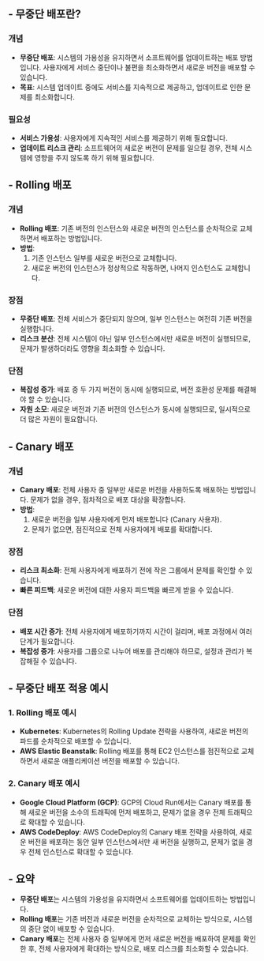 
## - 무중단 배포란?

### 개념

- **무중단 배포**: 시스템의 가용성을 유지하면서 소프트웨어를 업데이트하는 배포 방법입니다. 사용자에게 서비스 중단이나 불편을 최소화하면서 새로운 버전을 배포할 수 있습니다.
- **목표**: 시스템 업데이트 중에도 서비스를 지속적으로 제공하고, 업데이트로 인한 문제를 최소화합니다.

### 필요성

- **서비스 가용성**: 사용자에게 지속적인 서비스를 제공하기 위해 필요합니다.
- **업데이트 리스크 관리**: 소프트웨어의 새로운 버전이 문제를 일으킬 경우, 전체 시스템에 영향을 주지 않도록 하기 위해 필요합니다.

## - Rolling 배포

### 개념

- **Rolling 배포**: 기존 버전의 인스턴스와 새로운 버전의 인스턴스를 순차적으로 교체하면서 배포하는 방법입니다.
- **방법**:
    1. 기존 인스턴스 일부를 새로운 버전으로 교체합니다.
    2. 새로운 버전의 인스턴스가 정상적으로 작동하면, 나머지 인스턴스도 교체합니다.

### 장점

- **무중단 배포**: 전체 서비스가 중단되지 않으며, 일부 인스턴스는 여전히 기존 버전을 실행합니다.
- **리스크 분산**: 전체 시스템이 아닌 일부 인스턴스에서만 새로운 버전이 실행되므로, 문제가 발생하더라도 영향을 최소화할 수 있습니다.

### 단점

- **복잡성 증가**: 배포 중 두 가지 버전이 동시에 실행되므로, 버전 호환성 문제를 해결해야 할 수 있습니다.
- **자원 소모**: 새로운 버전과 기존 버전의 인스턴스가 동시에 실행되므로, 일시적으로 더 많은 자원이 필요합니다.

## - Canary 배포

### 개념

- **Canary 배포**: 전체 사용자 중 일부만 새로운 버전을 사용하도록 배포하는 방법입니다. 문제가 없을 경우, 점차적으로 배포 대상을 확장합니다.
- **방법**:
    1. 새로운 버전을 일부 사용자에게 먼저 배포합니다 (Canary 사용자).
    2. 문제가 없으면, 점진적으로 전체 사용자에게 배포를 확대합니다.

### 장점

- **리스크 최소화**: 전체 사용자에게 배포하기 전에 작은 그룹에서 문제를 확인할 수 있습니다.
- **빠른 피드백**: 새로운 버전에 대한 사용자 피드백을 빠르게 받을 수 있습니다.

### 단점

- **배포 시간 증가**: 전체 사용자에게 배포하기까지 시간이 걸리며, 배포 과정에서 여러 단계가 필요합니다.
- **복잡성 증가**: 사용자를 그룹으로 나누어 배포를 관리해야 하므로, 설정과 관리가 복잡해질 수 있습니다.

## - 무중단 배포 적용 예시

### 1. Rolling 배포 예시

- **Kubernetes**: Kubernetes의 Rolling Update 전략을 사용하여, 새로운 버전의 파드를 순차적으로 배포할 수 있습니다.
- **AWS Elastic Beanstalk**: Rolling 배포를 통해 EC2 인스턴스를 점진적으로 교체하면서 새로운 애플리케이션 버전을 배포할 수 있습니다.

### 2. Canary 배포 예시

- **Google Cloud Platform (GCP)**: GCP의 Cloud Run에서는 Canary 배포를 통해 새로운 버전을 소수의 트래픽에 먼저 배포하고, 문제가 없을 경우 전체 트래픽으로 확대할 수 있습니다.
- **AWS CodeDeploy**: AWS CodeDeploy의 Canary 배포 전략을 사용하여, 새로운 버전을 배포하는 동안 일부 인스턴스에서만 새 버전을 실행하고, 문제가 없을 경우 전체 인스턴스로 확대할 수 있습니다.

## - 요약

- **무중단 배포**는 시스템의 가용성을 유지하면서 소프트웨어를 업데이트하는 방법입니다.
- **Rolling 배포**는 기존 버전과 새로운 버전을 순차적으로 교체하는 방식으로, 시스템의 중단 없이 배포할 수 있습니다.
- **Canary 배포**는 전체 사용자 중 일부에게 먼저 새로운 버전을 배포하여 문제를 확인한 후, 전체 사용자에게 확대하는 방식으로, 배포 리스크를 최소화할 수 있습니다.